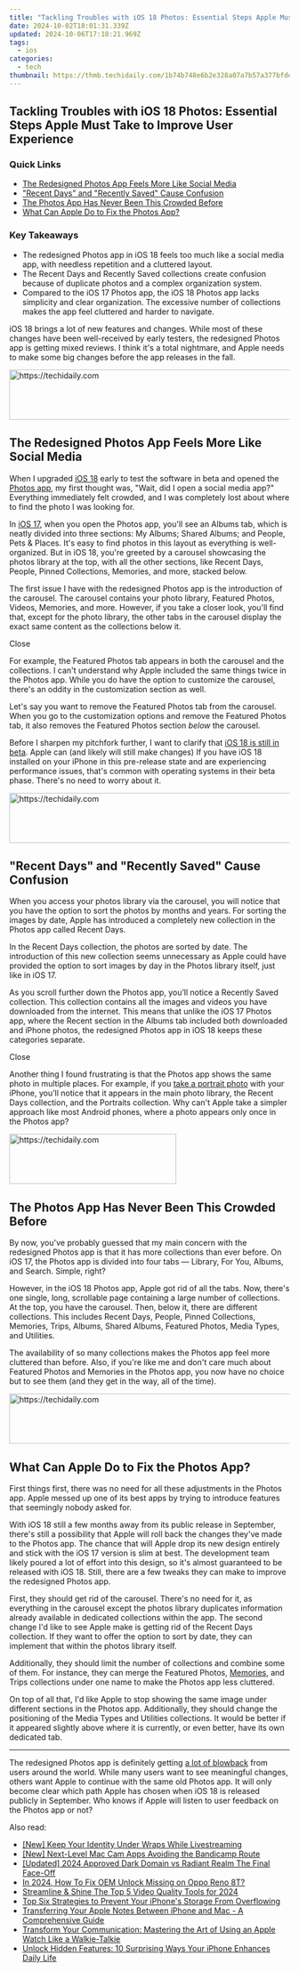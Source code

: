 ```yaml
---
title: "Tackling Troubles with iOS 18 Photos: Essential Steps Apple Must Take to Improve User Experience"
date: 2024-10-02T18:01:31.339Z
updated: 2024-10-06T17:18:21.969Z
tags:
  - ios
categories:
  - tech
thumbnail: https://thmb.techidaily.com/1b74b748e6b2e328a07a7b57a377bfde7d1cf69849bc4b8a8c3c123bbebb43d1.jpg
---
```


## Tackling Troubles with iOS 18 Photos: Essential Steps Apple Must Take to Improve User Experience

### Quick Links

* [The Redesigned Photos App Feels More Like Social Media](https://facebook-video-footage.techidaily.com/new-leveraging-colored-backdrops-for-seamless-edits/)
* ["Recent Days" and "Recently Saved" Cause Confusion](https://youtube-videos.techidaily.com/7-best-zero-cost-web-based-film-makers/)
* [The Photos App Has Never Been This Crowded Before](https://mondly-stories.techidaily.com/embrace-multilingualism-with-these-7-afrikaans-advantages-from-mondly/)
* [What Can Apple Do to Fix the Photos App?](https://android-transfer.techidaily.com/in-2024-5-easy-ways-to-copy-contacts-from-nubia-z50-ultra-to-iphone-14-and-15-drfone-by-drfone-transfer-from-android-transfer-from-android/)

### Key Takeaways

* The redesigned Photos app in iOS 18 feels too much like a social media app, with needless repetition and a cluttered layout.
* The Recent Days and Recently Saved collections create confusion because of duplicate photos and a complex organization system.
* Compared to the iOS 17 Photos app, the iOS 18 Photos app lacks simplicity and clear organization. The excessive number of collections makes the app feel cluttered and harder to navigate.

 iOS 18 brings a lot of new features and changes. While most of these changes have been well-received by early testers, the redesigned Photos app is getting mixed reviews. I think it's a total nightmare, and Apple needs to make some big changes before the app releases in the fall.

<!-- affiliate ads begin -->
<a href="https://appsumo.8odi.net/c/5597632/2068432/7443" target="_top" id="2068432">
  <img src="//a.impactradius-go.com/display-ad/7443-2068432" border="0" alt="https://techidaily.com" width="728" height="90"/>
</a>
<img height="0" width="0" src="https://appsumo.8odi.net/i/5597632/2068432/7443" style="position:absolute;visibility:hidden;" border="0" />
<!-- affiliate ads end -->

##  The Redesigned Photos App Feels More Like Social Media

 When I upgraded [iOS 18](https://snapchat-videos.techidaily.com/new-convenient-tutorial-snapchat-installation-macos-style/) early to test the software in beta and opened the [Photos app](https://apps.apple.com/us/app/photos/id1584215428), my first thought was, "Wait, did I open a social media app?" Everything immediately felt crowded, and I was completely lost about where to find the photo I was looking for.

 In [iOS 17](https://tech-haven.techidaily.com/assessing-data-protection-risks-in-using-chatgpt-technology/), when you open the Photos app, you'll see an Albums tab, which is neatly divided into three sections: My Albums; Shared Albums; and People, Pets & Places. It's easy to find photos in this layout as everything is well-organized. But in iOS 18, you're greeted by a carousel showcasing the photos library at the top, with all the other sections, like Recent Days, People, Pinned Collections, Memories, and more, stacked below.

 The first issue I have with the redesigned Photos app is the introduction of the carousel. The carousel contains your photo library, Featured Photos, Videos, Memories, and more. However, if you take a closer look, you'll find that, except for the photo library, the other tabs in the carousel display the exact same content as the collections below it.

Close 

 For example, the Featured Photos tab appears in both the carousel and the collections. I can't understand why Apple included the same things twice in the Photos app. While you do have the option to customize the carousel, there's an oddity in the customization section as well.

 Let's say you want to remove the Featured Photos tab from the carousel. When you go to the customization options and remove the Featured Photos tab, it also removes the Featured Photos section _below_ the carousel.

 Before I sharpen my pitchfork further, I want to clarify that [iOS 18 is still in beta](https://phone-solutions.techidaily.com/device-unlock-samsung-galaxy-a15-4g-by-drfone-android-unlock-android-unlock/). Apple can (and likely will still make changes) If you have iOS 18 installed on your iPhone in this pre-release state and are experiencing performance issues, that's common with operating systems in their beta phase. There's no need to worry about it.

<!-- affiliate ads begin -->
<a href="https://aligracehair.sjv.io/c/5597632/1925473/19272" target="_top" id="1925473">
  <img src="//a.impactradius-go.com/display-ad/19272-1925473" border="0" alt="https://techidaily.com" width="728" height="90"/>
</a>
<img height="0" width="0" src="https://aligracehair.sjv.io/i/5597632/1925473/19272" style="position:absolute;visibility:hidden;" border="0" />
<!-- affiliate ads end -->

##  "Recent Days" and "Recently Saved" Cause Confusion

 When you access your photos library via the carousel, you will notice that you have the option to sort the photos by months and years. For sorting the images by date, Apple has introduced a completely new collection in the Photos app called Recent Days.

 In the Recent Days collection, the photos are sorted by date. The introduction of this new collection seems unnecessary as Apple could have provided the option to sort images by day in the Photos library itself, just like in iOS 17.

 As you scroll further down the Photos app, you’ll notice a Recently Saved collection. This collection contains all the images and videos you have downloaded from the internet. This means that unlike the iOS 17 Photos app, where the Recent section in the Albums tab included both downloaded and iPhone photos, the redesigned Photos app in iOS 18 keeps these categories separate.

Close 

 Another thing I found frustrating is that the Photos app shows the same photo in multiple places. For example, if you [take a portrait photo](https://eaxpv-info.techidaily.com/new-top-15-must-use-gaming-tags-for-skyrocketing-views-on-youtube/) with your iPhone, you'll notice that it appears in the main photo library, the Recent Days collection, and the Portraits collection. Why can't Apple take a simpler approach like most Android phones, where a photo appears only once in the Photos app?

<!-- affiliate ads begin -->
<a href="https://aligracehair.sjv.io/c/5597632/2047406/19272" target="_top" id="2047406">
  <img src="//a.impactradius-go.com/display-ad/19272-2047406" border="0" alt="https://techidaily.com" width="300" height="90"/>
</a>
<img height="0" width="0" src="https://aligracehair.sjv.io/i/5597632/2047406/19272" style="position:absolute;visibility:hidden;" border="0" />
<!-- affiliate ads end -->

##  The Photos App Has Never Been This Crowded Before

 By now, you've probably guessed that my main concern with the redesigned Photos app is that it has more collections than ever before. On iOS 17, the Photos app is divided into four tabs — Library, For You, Albums, and Search. Simple, right?

 However, in the iOS 18 Photos app, Apple got rid of all the tabs. Now, there's one single, long, scrollable page containing a large number of collections. At the top, you have the carousel. Then, below it, there are different collections. This includes Recent Days, People, Pinned Collections, Memories, Trips, Albums, Shared Albums, Featured Photos, Media Types, and Utilities.

 The availability of so many collections makes the Photos app feel more cluttered than before. Also, if you're like me and don't care much about Featured Photos and Memories in the Photos app, you now have no choice but to see them (and they get in the way, all of the time).

<!-- affiliate ads begin -->
<a href="https://unicoeye.pxf.io/c/5597632/2134227/18498" target="_top" id="2134227">
  <img src="//a.impactradius-go.com/display-ad/18498-2134227" border="0" alt="https://techidaily.com" width="728" height="90"/>
</a>
<img height="0" width="0" src="https://unicoeye.pxf.io/i/5597632/2134227/18498" style="position:absolute;visibility:hidden;" border="0" />
<!-- affiliate ads end -->

##  What Can Apple Do to Fix the Photos App?

 First things first, there was no need for all these adjustments in the Photos app. Apple messed up one of its best apps by trying to introduce features that seemingly nobody asked for.

 With iOS 18 still a few months away from its public release in September, there's still a possibility that Apple will roll back the changes they've made to the Photos app. The chance that will Apple drop its new design entirely and stick with the iOS 17 version is slim at best. The development team likely poured a lot of effort into this design, so it's almost guaranteed to be released with iOS 18\. Still, there are a few tweaks they can make to improve the redesigned Photos app.

 First, they should get rid of the carousel. There's no need for it, as everything in the carousel except the photos library duplicates information already available in dedicated collections within the app. The second change I'd like to see Apple make is getting rid of the Recent Days collection. If they want to offer the option to sort by date, they can implement that within the photos library itself.

 Additionally, they should limit the number of collections and combine some of them. For instance, they can merge the Featured Photos, [Memories](https://discord-videos.techidaily.com/updated-techniques-for-efficient-discoscreen-sharing-for-2024/), and Trips collections under one name to make the Photos app less cluttered.

 On top of all that, I'd like Apple to stop showing the same image under different sections in the Photos app. Additionally, they should change the positioning of the Media Types and Utilities collections. It would be better if it appeared slightly above where it is currently, or even better, have its own dedicated tab.

---

 The redesigned Photos app is definitely getting [a lot of blowback](http://www.reddit.com/r/apple/comments/1e2jtq5/the%5Fios%5F18%5Fphotos%5Fapp%5Fneeds%5Fsome%5Fmajor%5Fchanges/) from users around the world. While many users want to see meaningful changes, others want Apple to continue with the same old Photos app. It will only become clear which path Apple has chosen when iOS 18 is released publicly in September. Who knows if Apple will listen to user feedback on the Photos app or not?

<ins class="adsbygoogle"
     style="display:block"
     data-ad-format="autorelaxed"
     data-ad-client="ca-pub-7571918770474297"
     data-ad-slot="1223367746"></ins>

<ins class="adsbygoogle"
     style="display:block"
     data-ad-client="ca-pub-7571918770474297"
     data-ad-slot="8358498916"
     data-ad-format="auto"
     data-full-width-responsive="true"></ins>

<span class="atpl-alsoreadstyle">Also read:</span>
<div><ul>
<li><a href="https://fox-access.techidaily.com/new-keep-your-identity-under-wraps-while-livestreaming/"><u>[New] Keep Your Identity Under Wraps While Livestreaming</u></a></li>
<li><a href="https://screen-sharing-recording.techidaily.com/new-next-level-mac-cam-apps-avoiding-the-bandicamp-route/"><u>[New] Next-Level Mac Cam Apps Avoiding the Bandicamp Route</u></a></li>
<li><a href="https://fox-hovers.techidaily.com/updated-2024-approved-dark-domain-vs-radiant-realm-the-final-face-off/"><u>[Updated] 2024 Approved Dark Domain vs Radiant Realm The Final Face-Off</u></a></li>
<li><a href="https://easy-unlock-android.techidaily.com/in-2024-how-to-fix-oem-unlock-missing-on-oppo-reno-8t-by-drfone-android/"><u>In 2024, How To Fix OEM Unlock Missing on Oppo Reno 8T?</u></a></li>
<li><a href="https://some-approaches.techidaily.com/streamline-and-shine-the-top-5-video-quality-tools-for-2024/"><u>Streamline & Shine The Top 5 Video Quality Tools for 2024</u></a></li>
<li><a href="https://os-tips.techidaily.com/top-six-strategies-to-prevent-your-iphones-storage-from-overflowing/"><u>Top Six Strategies to Prevent Your iPhone's Storage From Overflowing</u></a></li>
<li><a href="https://os-tips.techidaily.com/transferring-your-apple-notes-between-iphone-and-mac-a-comprehensive-guide/"><u>Transferring Your Apple Notes Between iPhone and Mac - A Comprehensive Guide</u></a></li>
<li><a href="https://os-tips.techidaily.com/transform-your-communication-mastering-the-art-of-using-an-apple-watch-like-a-walkie-talkie/"><u>Transform Your Communication: Mastering the Art of Using an Apple Watch Like a Walkie-Talkie</u></a></li>
<li><a href="https://os-tips.techidaily.com/unlock-hidden-features-10-surprising-ways-your-iphone-enhances-daily-life/"><u>Unlock Hidden Features: 10 Surprising Ways Your iPhone Enhances Daily Life</u></a></li>
</ul></div>

